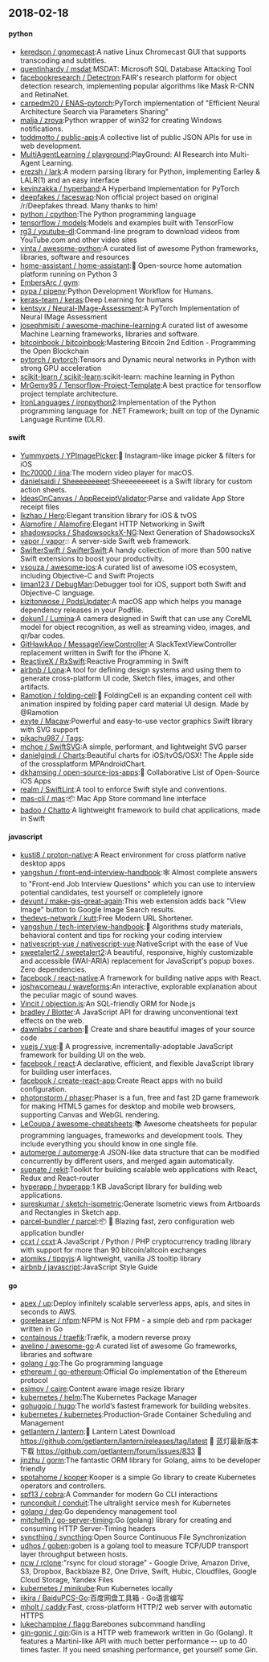 ## 2018-02-18

#### python
* [keredson / gnomecast](https://github.com/keredson/gnomecast):A native Linux Chromecast GUI that supports transcoding and subtitles.
* [quentinhardy / msdat](https://github.com/quentinhardy/msdat):MSDAT: Microsoft SQL Database Attacking Tool
* [facebookresearch / Detectron](https://github.com/facebookresearch/Detectron):FAIR's research platform for object detection research, implementing popular algorithms like Mask R-CNN and RetinaNet.
* [carpedm20 / ENAS-pytorch](https://github.com/carpedm20/ENAS-pytorch):PyTorch implementation of "Efficient Neural Architecture Search via Parameters Sharing"
* [malja / zroya](https://github.com/malja/zroya):Python wrapper of win32 for creating Windows notifications.
* [toddmotto / public-apis](https://github.com/toddmotto/public-apis):A collective list of public JSON APIs for use in web development.
* [MultiAgentLearning / playground](https://github.com/MultiAgentLearning/playground):PlayGround: AI Research into Multi-Agent Learning.
* [erezsh / lark](https://github.com/erezsh/lark):A modern parsing library for Python, implementing Earley & LALR(1) and an easy interface
* [kevinzakka / hyperband](https://github.com/kevinzakka/hyperband):A Hyperband Implementation for PyTorch
* [deepfakes / faceswap](https://github.com/deepfakes/faceswap):Non official project based on original /r/Deepfakes thread. Many thanks to him!
* [python / cpython](https://github.com/python/cpython):The Python programming language
* [tensorflow / models](https://github.com/tensorflow/models):Models and examples built with TensorFlow
* [rg3 / youtube-dl](https://github.com/rg3/youtube-dl):Command-line program to download videos from YouTube.com and other video sites
* [vinta / awesome-python](https://github.com/vinta/awesome-python):A curated list of awesome Python frameworks, libraries, software and resources
* [home-assistant / home-assistant](https://github.com/home-assistant/home-assistant):🏡
Open-source home automation platform running on Python 3
* [EmbersArc / gym](https://github.com/EmbersArc/gym):
* [pypa / pipenv](https://github.com/pypa/pipenv):Python Development Workflow for Humans.
* [keras-team / keras](https://github.com/keras-team/keras):Deep Learning for humans
* [kentsyx / Neural-IMage-Assessment](https://github.com/kentsyx/Neural-IMage-Assessment):A PyTorch Implementation of Neural IMage Assessment
* [josephmisiti / awesome-machine-learning](https://github.com/josephmisiti/awesome-machine-learning):A curated list of awesome Machine Learning frameworks, libraries and software.
* [bitcoinbook / bitcoinbook](https://github.com/bitcoinbook/bitcoinbook):Mastering Bitcoin 2nd Edition - Programming the Open Blockchain
* [pytorch / pytorch](https://github.com/pytorch/pytorch):Tensors and Dynamic neural networks in Python with strong GPU acceleration
* [scikit-learn / scikit-learn](https://github.com/scikit-learn/scikit-learn):scikit-learn: machine learning in Python
* [MrGemy95 / Tensorflow-Project-Template](https://github.com/MrGemy95/Tensorflow-Project-Template):A best practice for tensorflow project template architecture.
* [IronLanguages / ironpython2](https://github.com/IronLanguages/ironpython2):Implementation of the Python programming language for .NET Framework; built on top of the Dynamic Language Runtime (DLR).

#### swift
* [Yummypets / YPImagePicker](https://github.com/Yummypets/YPImagePicker):📸
Instagram-like image picker & filters for iOS
* [lhc70000 / iina](https://github.com/lhc70000/iina):The modern video player for macOS.
* [danielsaidi / Sheeeeeeeeet](https://github.com/danielsaidi/Sheeeeeeeeet):Sheeeeeeeeet is a Swift library for custom action sheets.
* [IdeasOnCanvas / AppReceiptValidator](https://github.com/IdeasOnCanvas/AppReceiptValidator):Parse and validate App Store receipt files
* [lkzhao / Hero](https://github.com/lkzhao/Hero):Elegant transition library for iOS & tvOS
* [Alamofire / Alamofire](https://github.com/Alamofire/Alamofire):Elegant HTTP Networking in Swift
* [shadowsocks / ShadowsocksX-NG](https://github.com/shadowsocks/ShadowsocksX-NG):Next Generation of ShadowsocksX
* [vapor / vapor](https://github.com/vapor/vapor):💧
A server-side Swift web framework.
* [SwifterSwift / SwifterSwift](https://github.com/SwifterSwift/SwifterSwift):A handy collection of more than 500 native Swift extensions to boost your productivity.
* [vsouza / awesome-ios](https://github.com/vsouza/awesome-ios):A curated list of awesome iOS ecosystem, including Objective-C and Swift Projects
* [liman123 / DebugMan](https://github.com/liman123/DebugMan):Debugger tool for iOS, support both Swift and Objective-C language.
* [kizitonwose / PodsUpdater](https://github.com/kizitonwose/PodsUpdater):A macOS app which helps you manage dependency releases in your Podfile.
* [dokun1 / Lumina](https://github.com/dokun1/Lumina):A camera designed in Swift that can use any CoreML model for object recognition, as well as streaming video, images, and qr/bar codes.
* [GitHawkApp / MessageViewController](https://github.com/GitHawkApp/MessageViewController):A SlackTextViewController replacement written in Swift for the iPhone X.
* [ReactiveX / RxSwift](https://github.com/ReactiveX/RxSwift):Reactive Programming in Swift
* [airbnb / Lona](https://github.com/airbnb/Lona):A tool for defining design systems and using them to generate cross-platform UI code, Sketch files, images, and other artifacts.
* [Ramotion / folding-cell](https://github.com/Ramotion/folding-cell):📃
FoldingCell is an expanding content cell with animation inspired by folding paper card material UI design. Made by @Ramotion
* [exyte / Macaw](https://github.com/exyte/Macaw):Powerful and easy-to-use vector graphics Swift library with SVG support
* [pikachu987 / Tags](https://github.com/pikachu987/Tags):
* [mchoe / SwiftSVG](https://github.com/mchoe/SwiftSVG):A simple, performant, and lightweight SVG parser
* [danielgindi / Charts](https://github.com/danielgindi/Charts):Beautiful charts for iOS/tvOS/OSX! The Apple side of the crossplatform MPAndroidChart.
* [dkhamsing / open-source-ios-apps](https://github.com/dkhamsing/open-source-ios-apps):📱
Collaborative List of Open-Source iOS Apps
* [realm / SwiftLint](https://github.com/realm/SwiftLint):A tool to enforce Swift style and conventions.
* [mas-cli / mas](https://github.com/mas-cli/mas):📦
Mac App Store command line interface
* [badoo / Chatto](https://github.com/badoo/Chatto):A lightweight framework to build chat applications, made in Swift

#### javascript
* [kusti8 / proton-native](https://github.com/kusti8/proton-native):A React environment for cross platform native desktop apps
* [yangshun / front-end-interview-handbook](https://github.com/yangshun/front-end-interview-handbook):🕸
Almost complete answers to "Front-end Job Interview Questions" which you can use to interview potential candidates, test yourself or completely ignore
* [devunt / make-gis-great-again](https://github.com/devunt/make-gis-great-again):This web extension adds back "View Image" button to Google Image Search results.
* [thedevs-network / kutt](https://github.com/thedevs-network/kutt):Free Modern URL Shortener.
* [yangshun / tech-interview-handbook](https://github.com/yangshun/tech-interview-handbook):💯
Algorithms study materials, behavioral content and tips for rocking your coding interview
* [nativescript-vue / nativescript-vue](https://github.com/nativescript-vue/nativescript-vue):NativeScript with the ease of Vue
* [sweetalert2 / sweetalert2](https://github.com/sweetalert2/sweetalert2):A beautiful, responsive, highly customizable and accessible (WAI-ARIA) replacement for JavaScript's popup boxes. Zero dependencies.
* [facebook / react-native](https://github.com/facebook/react-native):A framework for building native apps with React.
* [joshwcomeau / waveforms](https://github.com/joshwcomeau/waveforms):An interactive, explorable explanation about the peculiar magic of sound waves.
* [Vincit / objection.js](https://github.com/Vincit/objection.js):An SQL-friendly ORM for Node.js
* [bradley / Blotter](https://github.com/bradley/Blotter):A JavaScript API for drawing unconventional text effects on the web.
* [dawnlabs / carbon](https://github.com/dawnlabs/carbon):🎨
Create and share beautiful images of your source code
* [vuejs / vue](https://github.com/vuejs/vue):🖖
A progressive, incrementally-adoptable JavaScript framework for building UI on the web.
* [facebook / react](https://github.com/facebook/react):A declarative, efficient, and flexible JavaScript library for building user interfaces.
* [facebook / create-react-app](https://github.com/facebook/create-react-app):Create React apps with no build configuration.
* [photonstorm / phaser](https://github.com/photonstorm/phaser):Phaser is a fun, free and fast 2D game framework for making HTML5 games for desktop and mobile web browsers, supporting Canvas and WebGL rendering.
* [LeCoupa / awesome-cheatsheets](https://github.com/LeCoupa/awesome-cheatsheets):📚
Awesome cheatsheets for popular programming languages, frameworks and development tools. They include everything you should know in one single file.
* [automerge / automerge](https://github.com/automerge/automerge):A JSON-like data structure that can be modified concurrently by different users, and merged again automatically.
* [supnate / rekit](https://github.com/supnate/rekit):Toolkit for building scalable web applications with React, Redux and React-router
* [hyperapp / hyperapp](https://github.com/hyperapp/hyperapp):1 KB JavaScript library for building web applications.
* [sureskumar / sketch-isometric](https://github.com/sureskumar/sketch-isometric):Generate Isometric views from Artboards and Rectangles in Sketch app.
* [parcel-bundler / parcel](https://github.com/parcel-bundler/parcel):📦
🚀
Blazing fast, zero configuration web application bundler
* [ccxt / ccxt](https://github.com/ccxt/ccxt):A JavaScript / Python / PHP cryptocurrency trading library with support for more than 90 bitcoin/altcoin exchanges
* [atomiks / tippyjs](https://github.com/atomiks/tippyjs):A lightweight, vanilla JS tooltip library
* [airbnb / javascript](https://github.com/airbnb/javascript):JavaScript Style Guide

#### go
* [apex / up](https://github.com/apex/up):Deploy infinitely scalable serverless apps, apis, and sites in seconds to AWS.
* [goreleaser / nfpm](https://github.com/goreleaser/nfpm):NFPM is Not FPM - a simple deb and rpm packager written in Go
* [containous / traefik](https://github.com/containous/traefik):Træfik, a modern reverse proxy
* [avelino / awesome-go](https://github.com/avelino/awesome-go):A curated list of awesome Go frameworks, libraries and software
* [golang / go](https://github.com/golang/go):The Go programming language
* [ethereum / go-ethereum](https://github.com/ethereum/go-ethereum):Official Go implementation of the Ethereum protocol
* [esimov / caire](https://github.com/esimov/caire):Content aware image resize library
* [kubernetes / helm](https://github.com/kubernetes/helm):The Kubernetes Package Manager
* [gohugoio / hugo](https://github.com/gohugoio/hugo):The world’s fastest framework for building websites.
* [kubernetes / kubernetes](https://github.com/kubernetes/kubernetes):Production-Grade Container Scheduling and Management
* [getlantern / lantern](https://github.com/getlantern/lantern):🔴
Lantern Latest Download https://github.com/getlantern/lantern/releases/tag/latest
🔴
蓝灯最新版本下载 https://github.com/getlantern/forum/issues/833
🔴
* [jinzhu / gorm](https://github.com/jinzhu/gorm):The fantastic ORM library for Golang, aims to be developer friendly
* [spotahome / kooper](https://github.com/spotahome/kooper):Kooper is a simple Go library to create Kubernetes operators and controllers.
* [spf13 / cobra](https://github.com/spf13/cobra):A Commander for modern Go CLI interactions
* [runconduit / conduit](https://github.com/runconduit/conduit):The ultralight service mesh for Kubernetes
* [golang / dep](https://github.com/golang/dep):Go dependency management tool
* [mitchellh / go-server-timing](https://github.com/mitchellh/go-server-timing):Go (golang) library for creating and consuming HTTP Server-Timing headers
* [syncthing / syncthing](https://github.com/syncthing/syncthing):Open Source Continuous File Synchronization
* [udhos / goben](https://github.com/udhos/goben):goben is a golang tool to measure TCP/UDP transport layer throughput between hosts.
* [ncw / rclone](https://github.com/ncw/rclone):"rsync for cloud storage" - Google Drive, Amazon Drive, S3, Dropbox, Backblaze B2, One Drive, Swift, Hubic, Cloudfiles, Google Cloud Storage, Yandex Files
* [kubernetes / minikube](https://github.com/kubernetes/minikube):Run Kubernetes locally
* [iikira / BaiduPCS-Go](https://github.com/iikira/BaiduPCS-Go):百度网盘工具箱 - Go语言编写
* [mholt / caddy](https://github.com/mholt/caddy):Fast, cross-platform HTTP/2 web server with automatic HTTPS
* [lukechampine / flagg](https://github.com/lukechampine/flagg):Barebones subcommand handling
* [gin-gonic / gin](https://github.com/gin-gonic/gin):Gin is a HTTP web framework written in Go (Golang). It features a Martini-like API with much better performance -- up to 40 times faster. If you need smashing performance, get yourself some Gin.
